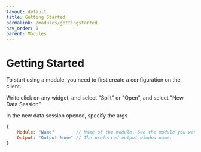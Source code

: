 ```yaml
---
layout: default
title: Getting Started
permalink: /modules/gettingstarted
nav_order: 1
parent: Modules
---
```


# Getting Started
To start using a module, you need to first create a configuration on the client.

Write click on any widget, and select "Split" or "Open", and select "New Data Session"

In the new data session opened, specify the args

```js
{
    Module: "Name"        // Name of the module. See the module you want to use to see what the name is
    Output: "Output Name" // The preferred output window name.
}

```
